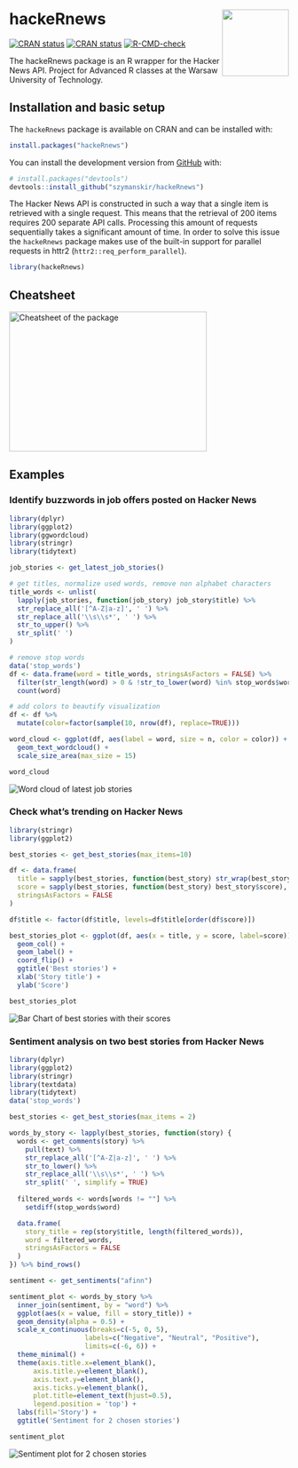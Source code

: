 
<!-- README.md is generated from README.Rmd. Please edit that file -->

# hackeRnews <img src="man/figures/logo.png" align="right" width="120" />

<!-- badges: start -->

[![CRAN
status](https://www.r-pkg.org/badges/version/hackeRnews)](https://CRAN.R-project.org/package=hackeRnews)
[![CRAN
status](https://cranlogs.r-pkg.org/badges/grand-total/hackeRnews)](https://CRAN.R-project.org/package=hackeRnews)
[![R-CMD-check](https://github.com/szymanskir/hackeRnews/actions/workflows/R-CMD-check.yaml/badge.svg)](https://github.com/szymanskir/hackeRnews/actions/workflows/R-CMD-check.yaml)
<!-- badges: end -->

The hackeRnews package is an R wrapper for the Hacker News API. Project
for Advanced R classes at the Warsaw University of Technology.

## Installation and basic setup

The `hackeRnews` package is available on CRAN and can be installed with:

``` r
install.packages("hackeRnews")
```

You can install the development version from
[GitHub](https://github.com/) with:

``` r
# install.packages("devtools")
devtools::install_github("szymanskir/hackeRnews")
```

The Hacker News API is constructed in such a way that a single item is
retrieved with a single request. This means that the retrieval of 200
items requires 200 separate API calls. Processing this amount of
requests sequentially takes a significant amount of time. In order to
solve this issue the `hackeRnews` package makes use of the built-in
support for parallel requests in httr2 (`httr2::req_perform_parallel`).

``` r
library(hackeRnews)
```

## Cheatsheet

<a href="https://github.com/szymanskir/hackeRnews/blob/main/cheatsheet/cheatsheet.pdf"><img src="man/figures/cheatsheet.png" width="356" height="252" alt="Cheatsheet of the package"/></a>

## Examples

### Identify buzzwords in job offers posted on Hacker News

``` r
library(dplyr)
library(ggplot2)
library(ggwordcloud)
library(stringr)
library(tidytext)

job_stories <- get_latest_job_stories()

# get titles, normalize used words, remove non alphabet characters
title_words <- unlist(
  lapply(job_stories, function(job_story) job_story$title) %>% 
  str_replace_all('[^A-Z|a-z]', ' ') %>% 
  str_replace_all('\\s\\s*', ' ') %>% 
  str_to_upper() %>% 
  str_split(' ')
)

# remove stop words
data('stop_words')
df <- data.frame(word = title_words, stringsAsFactors = FALSE) %>% 
  filter(str_length(word) > 0 & !str_to_lower(word) %in% stop_words$word) %>% 
  count(word)

# add colors to beautify visualization
df <- df %>% 
  mutate(color=factor(sample(10, nrow(df), replace=TRUE)))

word_cloud <- ggplot(df, aes(label = word, size = n, color = color)) + 
  geom_text_wordcloud() + 
  scale_size_area(max_size = 15)

word_cloud
```

<img src="man/figures/word_cloud.png" alt="Word cloud of latest job stories"/>

### Check what’s trending on Hacker News

``` r
library(stringr)
library(ggplot2)

best_stories <- get_best_stories(max_items=10)

df <- data.frame(
  title = sapply(best_stories, function(best_story) str_wrap(best_story$title, 42)),
  score = sapply(best_stories, function(best_story) best_story$score),
  stringsAsFactors = FALSE
)

df$title <- factor(df$title, levels=df$title[order(df$score)])

best_stories_plot <- ggplot(df, aes(x = title, y = score, label=score)) +
  geom_col() +
  geom_label() +
  coord_flip() +
  ggtitle('Best stories') +
  xlab('Story title') +
  ylab('Score')

best_stories_plot
```

<img src="man/figures/best_stories.png" alt="Bar Chart of best stories with their scores"/>

### Sentiment analysis on two best stories from Hacker News

``` r
library(dplyr)
library(ggplot2)
library(stringr)
library(textdata)
library(tidytext)
data('stop_words')

best_stories <- get_best_stories(max_items = 2)

words_by_story <- lapply(best_stories, function(story) {
  words <- get_comments(story) %>% 
    pull(text) %>% 
    str_replace_all('[^A-Z|a-z]', ' ') %>%
    str_to_lower() %>%
    str_replace_all('\\s\\s*', ' ') %>% 
    str_split(' ', simplify = TRUE)
  
  filtered_words <- words[words != ""] %>% 
    setdiff(stop_words$word)

  data.frame(
    story_title = rep(story$title, length(filtered_words)),
    word = filtered_words,
    stringsAsFactors = FALSE
  )
}) %>% bind_rows()

sentiment <- get_sentiments("afinn")

sentiment_plot <- words_by_story %>% 
  inner_join(sentiment, by = "word") %>% 
  ggplot(aes(x = value, fill = story_title)) +
  geom_density(alpha = 0.5) +
  scale_x_continuous(breaks=c(-5, 0, 5),
                   labels=c("Negative", "Neutral", "Positive"),
                   limits=c(-6, 6)) +
  theme_minimal() +
  theme(axis.title.x=element_blank(),
      axis.title.y=element_blank(),
      axis.text.y=element_blank(),
      axis.ticks.y=element_blank(),
      plot.title=element_text(hjust=0.5),
      legend.position = 'top') +
  labs(fill='Story') +
  ggtitle('Sentiment for 2 chosen stories')

sentiment_plot
```

<img src="man/figures/sentiment.png" alt="Sentiment plot for 2 chosen stories"/>
